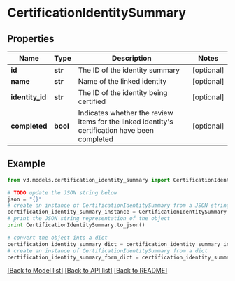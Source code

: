 # CertificationIdentitySummary


## Properties
Name | Type | Description | Notes
------------ | ------------- | ------------- | -------------
**id** | **str** | The ID of the identity summary | [optional] 
**name** | **str** | Name of the linked identity | [optional] 
**identity_id** | **str** | The ID of the identity being certified | [optional] 
**completed** | **bool** | Indicates whether the review items for the linked identity&#39;s certification have been completed | [optional] 

## Example

```python
from v3.models.certification_identity_summary import CertificationIdentitySummary

# TODO update the JSON string below
json = "{}"
# create an instance of CertificationIdentitySummary from a JSON string
certification_identity_summary_instance = CertificationIdentitySummary.from_json(json)
# print the JSON string representation of the object
print CertificationIdentitySummary.to_json()

# convert the object into a dict
certification_identity_summary_dict = certification_identity_summary_instance.to_dict()
# create an instance of CertificationIdentitySummary from a dict
certification_identity_summary_form_dict = certification_identity_summary.from_dict(certification_identity_summary_dict)
```
[[Back to Model list]](../README.md#documentation-for-models) [[Back to API list]](../README.md#documentation-for-api-endpoints) [[Back to README]](../README.md)


